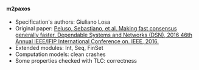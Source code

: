 #### m2paxos
- Specification's authors: Giuliano Losa
- Original paper: <a href=https://ieeexplore.ieee.org/document/7579738/>Peluso, Sebastiano, et al. Making fast consensus generally faster. Dependable Systems and Networks (DSN), 2016 46th Annual IEEE/IFIP International Conference on. IEEE, 2016.</a>
- Extended modules: Int, Seq, FinSet
- Computation models: clean crashes
- Some properties checked with TLC: correctness


